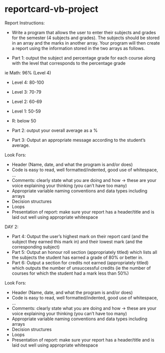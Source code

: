 # reportcard-vb-project
Report
Instructions:
  - Write a program that allows the user to enter their subjects and grades for
    the semester (4 subjects and grades). The subjects should be stored in an
    array and the marks in another array. Your program will then create a
    report using the information stored in the two arrays as follows.
    
  - Part 1: output the subject and percentage grade for each course along with
    the level that corresponds to the percentage grade
    
   ie Math: 96% (Level 4)
  - Level 4: 80-100
  - Level 3: 70-79
  - Level 2: 60-69
  - Level 1: 50-59
  - R: below 50
  
  - Part 2: output your overall average as a %
  
  - Part 3: Output an appropriate message according to the student’s average.
  
Look Fors:
  - Header (Name, date, and what the program is and/or does)
  - Code is easy to read, well formatted/indented, good use of whitespace, …
  - Comments: clearly state what you are doing and how → these are your voice explaining
    your thinking (you can’t have too many)
  - Appropriate variable naming conventions and data types including arrays
  - Decision structures
  - Loops
  - Presentation of report: make sure your report has a header/title and is laid out well
    using appropriate whitespace

DAY 2:
- Part 4: Output the user’s highest mark on their report card (and the
  subject they earned this mark in) and their lowest mark (and the
  corresponding subject)
- Part 5: Output an honour roll section (appropriately titled) which
  lists all the subjects the student has earned a grade of 80% or better
  in.
- Part 6: Output a section for credits not earned (appropriately titled)
  which outputs the number of unsuccessful credits (ie the number of
  courses for which the student had a mark less than 50%)
  
 Look Fors:
- Header (Name, date, and what the program is and/or does)
- Code is easy to read, well formatted/indented, good use of whitespace, …
- Comments: clearly state what you are doing and how → these are your voice explaining
  your thinking (you can’t have too many)
- Appropriate variable naming conventions and data types including arrays
- Decision structures
- Loops
- Presentation of report: make sure your report has a header/title and is laid out well
  using appropriate whitespace
